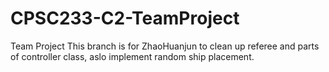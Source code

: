 # CPSC233-C2-TeamProject
Team Project
This branch is for ZhaoHuanjun to clean up referee and parts of controller class, aslo implement random ship placement.
